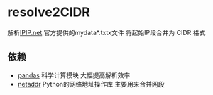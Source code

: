 # resolve2CIDR

解析[IPIP.net](ipip.net)   官方提供的mydata*.txtx文件 将起始IP段合并为 CIDR 格式

## 依赖

* [pandas](https://pandas.pydata.org/)  科学计算模块 大幅提高解析效率
* [netaddr](https://github.com/drkjam/netaddr) Python的网络地址操作库 主要用来合并网段